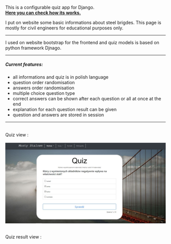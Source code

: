 This is a configurable quiz app for Django.
<br>
<b><a href='mostystalowe.pl'>Here you can check how its works.</a></b>

I put on website some basic informations about steel brigdes. This page is mostly for civil engineers for educational purposes only.

<hr>

I used on website bootstrap for the frontend and quiz models is based on python framework Djnago.

<hr>

<h5>Current features:</h5>
<ul>
    <li>all informations and quiz is in polish language</li>
    <li>question order randomisation</li>
    <li>answers order randomisation</li>
    <li>multiple choice question type </li>
    <li>correct answers can be shown after each question or all at once at the end</li>
    <li>explanation for each question result can be given</li>
    <li>question and answers are stored in session</li>
</ul>

<hr>
<br>
Quiz view :
<br>
<br>

<img src="/static/img/preview1.JPG" alt="">
<br>
<br>


Quiz result view :
<br>

<img src="/static/img/preview2.JPG" alt="">
